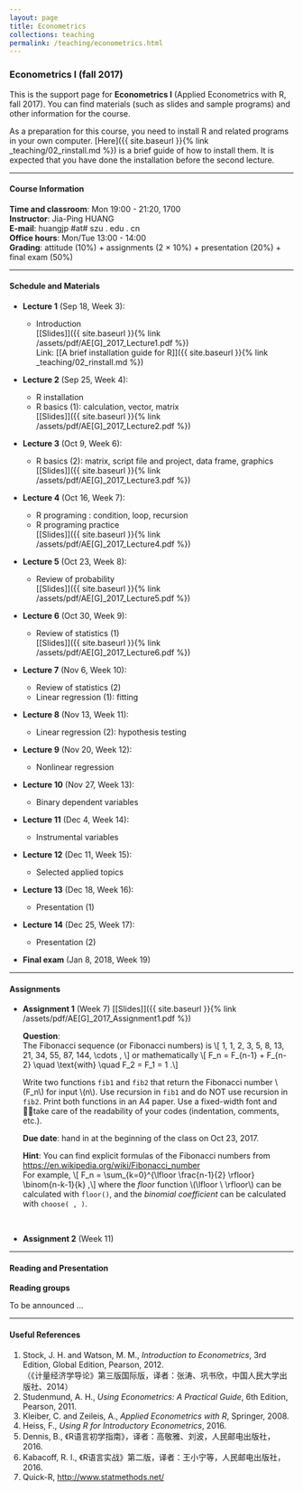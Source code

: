 ```yaml
---
layout: page
title: Econometrics
collections: teaching
permalink: /teaching/econometrics.html
---
```


### Econometrics I (fall 2017)

This is the support page for **Econometrics I** (Applied Econometrics with R, fall 2017). You can find materials (such as slides and sample programs) and other information for the course.

As a preparation for this course, you need to install R and related programs in your own computer. [Here]({{ site.baseurl }}{% link _teaching/02_rinstall.md %}) is a brief guide of how to install them. It is expected that you have done the installation before the second lecture.

---
#### Course Information

**Time and classroom**: Mon 19:00 - 21:20, 1700   
**Instructor**: Jia-Ping HUANG   
**E-mail**: huangjp #at# szu . edu . cn  
**Office hours**: Mon/Tue 13:00 - 14:00      
**Grading**: attitude (10%) + assignments (2 &times; 10%) + presentation (20%) + final exam (50%)

---
#### Schedule and Materials
* **Lecture 1** (Sep 18, Week 3):

	- Introduction     
	[[Slides]]({{ site.baseurl }}{% link /assets/pdf/AE[G]_2017_Lecture1.pdf %})    
	Link: [[A brief installation guide for R]]({{ site.baseurl }}{% link _teaching/02_rinstall.md %})

* **Lecture 2** (Sep 25, Week 4):

	- R installation
	- R basics (1): calculation, vector, matrix   
	[[Slides]]({{ site.baseurl }}{% link /assets/pdf/AE[G]_2017_Lecture2.pdf %})

* **Lecture 3** (Oct 9, Week 6):

	- R basics (2): matrix, script file and project, data frame, graphics  
	[[Slides]]({{ site.baseurl }}{% link /assets/pdf/AE[G]_2017_Lecture3.pdf %})

* **Lecture 4** (Oct 16, Week 7):

	- R programing : condition, loop, recursion
	- R programing practice   
	[[Slides]]({{ site.baseurl }}{% link /assets/pdf/AE[G]_2017_Lecture4.pdf %})

* **Lecture 5** (Oct 23, Week 8):

	- Review of probability   
	[[Slides]]({{ site.baseurl }}{% link /assets/pdf/AE[G]_2017_Lecture5.pdf %})

* **Lecture 6** (Oct 30, Week 9):

	- Review of statistics (1)   
	[[Slides]]({{ site.baseurl }}{% link /assets/pdf/AE[G]_2017_Lecture6.pdf %})

* **Lecture 7** (Nov 6, Week 10):

	- Review of statistics (2)   
	- Linear regression (1): fitting

* **Lecture 8** (Nov 13, Week 11):

	- Linear regression (2): hypothesis testing

* **Lecture 9** (Nov 20, Week 12):

	- Nonlinear regression

* **Lecture 10** (Nov 27, Week 13):

	- Binary dependent variables

* **Lecture 11** (Dec 4, Week 14):

	- Instrumental variables

* **Lecture 12** (Dec 11, Week 15):

	- Selected applied topics

* **Lecture 13** (Dec 18, Week 16):

	- Presentation (1)

* **Lecture 14** (Dec 25, Week 17):

	- Presentation (2)

* **Final exam** (Jan 8, 2018, Week 19)

---
#### Assignments
* **Assignment 1** (Week 7) [[Slides]]({{ site.baseurl }}{% link /assets/pdf/AE[G]_2017_Assignment1.pdf %})

	**Question**:   
	The Fibonacci sequence (or Fibonacci numbers) is
	\\[ 1, 1, 2, 3, 5, 8, 13, 21, 34, 55, 87, 144, \cdots , \\]
	or mathematically
	\\[ F_n = F_{n-1} + F_{n-2} \quad \text{with} \quad F_2 = F_1 = 1 .\\]   

	Write two functions `fib1` and `fib2` that return the Fibonacci number \\(F_n\\) for input \\(n\\). Use recursion in `fib1` and do NOT use recursion in `fib2`. Print both functions in an A4 paper. Use a fixed-width font and take care of the readability of your codes (indentation, comments, etc.).  

	**Due date**: hand in at the beginning of the class on Oct 23, 2017.

	**Hint**: You can find explicit formulas of the Fibonacci numbers from  <https://en.wikipedia.org/wiki/Fibonacci_number>  
	For example,
	\\[ F_n = \sum_{k=0}^{\lfloor \frac{n-1}{2} \rfloor} \binom{n-k-1}{k} ,\\]
	where the *floor* function \\(\lfloor \ \rfloor\\) can be calculated with `floor()`, and the *binomial coefficient* can be calculated with `choose( , )`.

	 &nbsp;  

* **Assignment 2** (Week 11)  


---
#### Reading and Presentation

**Reading groups**

To be announced ...

---
#### Useful References

1. Stock, J. H. and Watson, M. M., *Introduction to Econometrics*, 3rd Edition, Global Edition, Pearson, 2012.   
	（《计量经济学导论》第三版国际版，译者：张涛、巩书欣，中国人民大学出版社、2014）
2. Studenmund, A. H., *Using Econometrics: A Practical Guide*, 6th Edition, Pearson, 2011.
3. Kleiber, C. and Zeileis, A., *Applied Econometrics with R*, Springer, 2008.
4. Heiss, F., *Using R for Introductory Econometrics*, 2016.
5. Dennis, B., 《R语言初学指南》，译者：高敬雅、刘波，人民邮电出版社，2016.
6. Kabacoff, R. I., 《R语言实战》第二版，译者：王小宁等，人民邮电出版社，2016.
7. Quick-R, <http://www.statmethods.net/>
